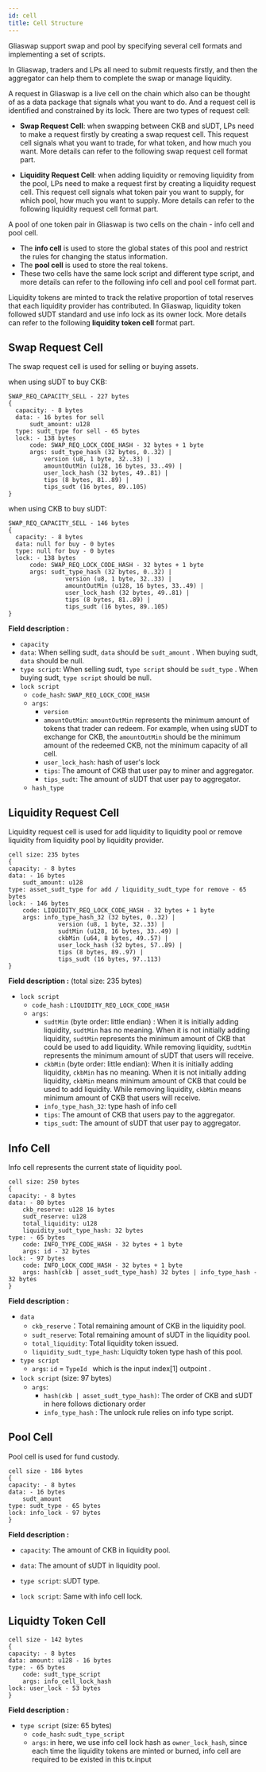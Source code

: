 ```yaml
---
id: cell
title: Cell Structure
---
```


Gliaswap support swap and pool by specifying several cell formats and implementing a set of scripts.

In Gliaswap, traders and LPs all need to submit requests firstly, and then the aggregator can help them to complete the swap or manage liquidity.

A request in Gliaswap is a live cell on the chain which also can be thought of as a data package that signals what you want to do. And a request cell is identified and constrained by its lock. There are two types of request cell:

* **Swap Request Cell**: when swapping between CKB and sUDT, LPs need to make a request firstly by creating a swap request cell. This request cell signals what you want to trade, for what token, and how much you want. More details can refer to the following swap request cell format part. 

* **Liquidity Request Cell**: when adding liquidity or removing liquidity from the pool, LPs need to make a request first by creating a liquidity request cell. This request cell signals what token pair you want to supply, for which pool, how much you want to supply. More details can refer to the following liquidity request cell format part. 

A pool of one token pair in Gliaswap is two cells on the chain - info cell and pool cell. 
* The **info cell** is used to store the global states of this pool and restrict the rules for changing the status information. 
* The **pool cell** is used to store the real tokens. 
* These two cells have the same lock script and different type script, and more details can refer to the following info cell and pool cell format part. 

Liquidity tokens are minted to track the relative proportion of total reserves that each liquidity provider has contributed. In Gliaswap, liquidity token followed sUDT standard and use info lock as its owner lock. More details can refer to the following **liquidity token cell** format part. 

## Swap Request Cell

The swap request cell is used for selling or buying assets.

when using sUDT to buy CKB:

```
SWAP_REQ_CAPACITY_SELL - 227 bytes
{
  capacity: - 8 bytes
  data: - 16 bytes for sell
      sudt_amount: u128
  type: sudt_type for sell - 65 bytes
  lock: - 138 bytes
      code: SWAP_REQ_LOCK_CODE_HASH - 32 bytes + 1 byte
      args: sudt_type_hash (32 bytes, 0..32) | 
		  version (u8, 1 byte, 32..33) | 
		  amountOutMin (u128, 16 bytes, 33..49) | 
		  user_lock_hash (32 bytes, 49..81) | 
		  tips (8 bytes, 81..89) | 
		  tips_sudt (16 bytes, 89..105)
}
```
 
when using CKB to buy sUDT:

```
SWAP_REQ_CAPACITY_SELL - 146 bytes
{
  capacity: - 8 bytes
  data: null for buy - 0 bytes
  type: null for buy - 0 bytes
  lock: - 138 bytes
      code: SWAP_REQ_LOCK_CODE_HASH - 32 bytes + 1 byte
      args: sudt_type_hash (32 bytes, 0..32) | 
		        version (u8, 1 byte, 32..33) | 
		        amountOutMin (u128, 16 bytes, 33..49) | 
		        user_lock_hash (32 bytes, 49..81) | 
		        tips (8 bytes, 81..89) | 
		        tips_sudt (16 bytes, 89..105)
}
```


**Field description :** 

- `capacity`
- `data`: When selling sudt, `data` should be `sudt_amount` . When buying sudt, `data` should be null.
- `type script`: When selling sudt, `type script` should be `sudt_type` . When buying sudt, `type script` should be  null. 
- `lock script` 
  - `code_hash`: `SWAP_REQ_LOCK_CODE_HASH` 
  - `args`:
    - `version`
    - `amountOutMin`: `amountOutMin`  represents the minimum amount of tokens that trader can redeem. For example, when using sUDT to exchange for CKB, the `amountOutMin` should be the minimum amount of the redeemed CKB, not the minimum capacity of all cell.
    - `user_lock_hash`: hash of user's lock
    - `tips`: The amount of CKB that user pay to miner and aggregator.
    - `tips_sudt`: The amount of sUDT that user pay to  aggregator.
  - `hash_type` 

## Liquidity Request Cell

Liquidity request cell is used for add liquidity to liquidity pool or remove liquidity from liquidity pool by liquidity provider.

```
cell size: 235 bytes
{
capacity: - 8 bytes
data: - 16 bytes
    sudt_amount: u128
type: asset_sudt_type for add / liquidity_sudt_type for remove - 65 bytes
lock: - 146 bytes
    code: LIQUIDITY_REQ_LOCK_CODE_HASH - 32 bytes + 1 byte
    args: info_type_hash_32 (32 bytes, 0..32) | 
		      version (u8, 1 byte, 32..33) | 
		      sudtMin (u128, 16 bytes, 33..49) | 
		      ckbMin (u64, 8 bytes, 49..57) | 
		      user_lock_hash (32 bytes, 57..89) | 
		      tips (8 bytes, 89..97) | 
		      tips_sudt (16 bytes, 97..113) 
}
```

**Field description :** (total size: 235 bytes)
 
- `lock script`
  - `code_hash` : `LIQUIDITY_REQ_LOCK_CODE_HASH`
  - `args`: 
    - `sudtMin` (byte order: little endian) : When it is initially adding liquidity, `sudtMin` has no meaning. When it is not initially adding liquidity, `sudtMin`  represents the minimum amount of CKB that could be used to add liquidity. While removing liquidity, `sudtMin` represents the minimum amount of sUDT that users will receive.
    - `ckbMin` (byte order: little endian):  When it is initially adding liquidity,  `ckbMin`  has no meaning. When it is not initially adding liquidity, `ckbMin`  means minimum amount of CKB that could be used to add liquidity. While removing liquidity, `ckbMin` means minimum amount of CKB  that users will receive.
    - `info_type_hash_32`: type hash of info cell
    - `tips`:  The amount of CKB that users pay to the aggregator.
    - `tips_sudt`: The amount of sUDT that user pay to  aggregator.

## Info Cell

Info cell represents the current state of liquidity pool.

```
cell size: 250 bytes
{
capacity: - 8 bytes
data: - 80 bytes
    ckb_reserve: u128 16 bytes
    sudt_reserve: u128
    total_liquidity: u128
    liquidity_sudt_type_hash: 32 bytes
type: - 65 bytes
    code: INFO_TYPE_CODE_HASH - 32 bytes + 1 byte
    args: id - 32 bytes
lock: - 97 bytes
    code: INFO_LOCK_CODE_HASH - 32 bytes + 1 byte
    args: hash(ckb | asset_sudt_type_hash) 32 bytes | info_type_hash - 32 bytes 
}
```

**Field description :**

- `data` 
  - `ckb_reserve`：Total remaining amount of CKB  in the liquidity pool. 
  - `sudt_reserve`:  Total remaining amount of sUDT in the liquidity pool. 
  - `total_liquidity`: Total liquidity token issued. 
  - `liquidity_sudt_type_hash`:  Liquidty token type hash of this pool. 
- `type script`
  - `args`:   `id`  =  `TypeId ` which is the input index[1] outpoint .
- `lock script` (size: 97 bytes）
  - `args`:
    - `hash(ckb | asset_sudt_type_hash)`: The order of CKB and sUDT in here follows dictionary order
    - `info_type_hash` : The unlock rule relies on info type script.

## Pool Cell

Pool cell is used for fund custody.

```
cell size - 186 bytes
{
capacity: - 8 bytes
data: - 16 bytes
    sudt_amount
type: sudt_type - 65 bytes
lock: info_lock - 97 bytes
}
```

**Field description :** 

- `capacity`: The amount of CKB in liquidity pool.

- `data`: The amount of sUDT in liquidity pool.

- `type script`: sUDT type.

- `lock script`: Same with info cell lock. 

## Liquidty Token Cell

```
cell size - 142 bytes
{
capacity: - 8 bytes
data: amount: u128 - 16 bytes
type: - 65 bytes
    code: sudt_type_script
    args: info_cell_lock_hash
lock: user_lock - 53 bytes
}
```

**Field description :** 

- `type script` (size: 65 bytes)
  - `code_hash`: `sudt_type_script`
  - `args`:  in here, we use info cell lock hash as `owner_lock_hash`, since each time the liquidity tokens are minted or burned, info cell are required to be existed in this tx.input
